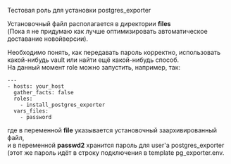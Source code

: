 Тестовая роль для установки postgres_exporter<br>

Установочный файл располагается в директории **files**<br>
(Пока я не придумаю как лучше оптимизировать автоматическое доставание новойверсии).<br>

Необходимо понять, как передавать пароль корректно, использовать какой-нибудь vault или найти ещё какой-нибудь способ.<br>
На данный момент role можно запустить, например, так:<br>
```
---
- hosts: your_host
  gather_facts: false
  roles:
    - install_postgres_exporter
  vars_files:
    - password
```
где в переменной **file** указывается установочный заархивированный файл,<br>
и в переменной **passwd2** хранится пароль для user'a postgres_exporter (этот же пароль идёт в строку подключения в template pg_exporter.env.
